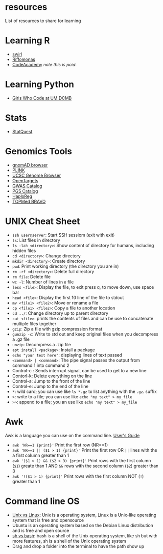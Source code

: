 # resources
List of resources to share for learning

# Learning R
* [swirl](https://swirlstats.com/)
* [Riffomonas](https://riffomonas.org/)
* [CodeAcademy](https://www.codecademy.com/learn/learn-r) *note this is paid*. 

# Learning Python
* [Girls Who Code at UM DCMB](https://github.com/GWC-DCMB/GWC-DCMB/blob/master/get-started.md)

# Stats
* [StatQuest](https://www.youtube.com/channel/UCtYLUTtgS3k1Fg4y5tAhLbw)

# Genomics Tools 
* [gnomAD browser](https://gnomad.broadinstitute.org/)
* [PLINK](https://www.cog-genomics.org/plink/)
* [UCSC Genome Browser](https://genome.ucsc.edu/)
* [OpenTargets](https://www.opentargets.org/)
* [GWAS Catalog](https://www.ebi.ac.uk/gwas/)
* [PGS Catalog](https://www.pgscatalog.org/)
* [HaploReg](https://pubs.broadinstitute.org/mammals/haploreg/haploreg_v4.php)
* [TOPMed BRAVO](https://bravo.sph.umich.edu/freeze8/hg38/)

# UNIX Cheat Sheet
* `ssh user@server`: Start SSH sessiom (exit with exit)
* `ls`: List files in directory
* `ls -lah <directory>`: Show content of directory for humans, including hidden files
* `cd <directory>`: Change directory
* `mkdir <directory>`: Create directory
* `pwd`: Print working directory (the directory you are in)
* `rm -rf <directory>`: Delete full directory
* `rm file`: Delete file
*  `wc -l`: Number of lines in a file
*  `less <file>`: Display the file, to exit press q, to move down, use space bar
*  `head <file>`: Display the first 10 line of the file to stdout
*  `mv <file1> <file2>`: Move or rename a file
*  `cp <file1> <file2>`: Copy a file to another location
*  `cd ../`: Change directory up to parent directory
*  `cat <file>`: prints the contents of files and can be use to concatenate multiple files together
*  `gzip`: Zip a file with gzip compression format
*  `gunzip -c`: Write to std out and keep original files when you decompress a .gz file
*  `unzip`: Decompress  a .zip file
*  `apt install <package>`: Install a package 
*  `echo "your text here"`: displaying lines of text passed 
*  `<command> | <command>`: The pipe signal passes the output from command 1 into command 2
* Control-c : Sends interrupt signal, can be used to get to a new line
* Contorl-k: Delete everything on the line
* Control-a: Jump to the front of the line
* Control-e: Jump to the end of the line
* `*`: wild card; you can use like `ls *.gz` to list anything with the `.gz`. suffix 
* `>`: write to a file; you can use like `echo "my text" > my_file` 
* `>>`: append to a file; you an use like `echo "my text" > my_file` 

# Awk
Awk is a language you can use on the command line. [User's Guide](https://www.gnu.org/software/gawk/manual/gawk.html)
* `awk 'NR==1 {print}'` Print the first row (NR==1)
* `awk 'NR==1 || ($1 > 1) {print}'` Print the first row OR `||` lines with the a first column greater than 1
* `awk '($1 > 1) && ($2 > 3) {print}'` Print rows with the first column (`$1`) greate than 1 AND `&&` rows with the second column (`$2`) greater than 3
* `awk '!($1 > 1) {print}'` Print rows with the first column NOT (`!`) greater than 1

# Command line OS
* [Unix vs Linux](https://www.geeksforgeeks.org/linux-vs-unix/): Unix is a operating system, Linux is a Unix-like operating system that is free and opensource 
* Ubuntu is an operating system based on the Debian Linux distribution and is free and open source 
* [sh vs bash](https://www.geeksforgeeks.org/difference-between-sh-and-bash/): bash is a shell of the Unix operating system, like sh but with more features, sh is a shell of the Unix operating system 
* Drag and drop a folder into the terminal to have the path show up
